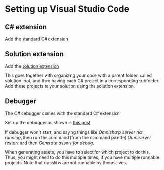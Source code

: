 # Setting up Visual Studio Code

## C# extension

Add the standard C# extension

## Solution extension

Add the [solution extension](https://marketplace.visualstudio.com/items?itemName=fernandoescolar.vscode-solution-explorer)

This goes together with organizing your code with a parent folder, called solution root, and then having each C# project in a corresponding subfolder.  Add these projects to your solution using the solution extension.

## Debugger

The C# debugger comes with the standard C# extension

Set up the debugger as shown in [this post](https://github.com/OmniSharp/omnisharp-vscode/blob/master/debugger.md)

 If debugger won't start, and saying things like *Omnisharp server not running*, then run the command (from the command palette) *Omniserver restart* and then *Generate assets for debug*.

 When generating assets, you have to select for which project to do this. Thus, you might need to do this multiple times, if you have multiple runnable projects.  Note that classlibs are not runnable by themselves.

 